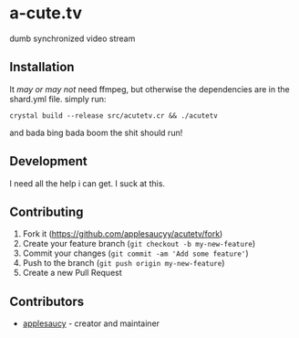 # a-cute.tv

dumb synchronized video stream

## Installation

It _may or may not_ need ffmpeg, but otherwise the dependencies are in the shard.yml file.
simply run:
```
crystal build --release src/acutetv.cr && ./acutetv
```
and bada bing bada boom the shit should run!

## Development

I need all the help i can get. I suck at this.

## Contributing

1. Fork it (<https://github.com/applesaucyy/acutetv/fork>)
2. Create your feature branch (`git checkout -b my-new-feature`)
3. Commit your changes (`git commit -am 'Add some feature'`)
4. Push to the branch (`git push origin my-new-feature`)
5. Create a new Pull Request

## Contributors

- [applesaucy](https://github.com/applesaucyy) - creator and maintainer
